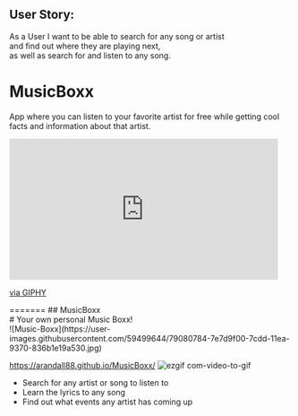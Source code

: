  ## User Story: <br>
As a User 
I want to be able to search for any song or artist <br>
and find out where they are playing next, <br>
as well as search for and listen to any song. <br>

# MusicBoxx
App where you can listen to your favorite artist for free while getting cool facts and information about that artist. 

<link><iframe src="https://giphy.com/embed/QyKa9tUgXA0uKArWOl" width="480" height="252" frameBorder="0" class="giphy-embed" allowFullScreen></iframe><p><a href="https://giphy.com/gifs/QyKa9tUgXA0uKArWOl">via GIPHY</a></p></link>
=======
## MusicBoxx <br>
# Your own personal Music Boxx!<br>
![Music-Boxx](https://user-images.githubusercontent.com/59499644/79080784-7e7d9f00-7cdd-11ea-9370-836b1e19a530.jpg)


https://arandall88.github.io/MusicBoxx/
![ezgif com-video-to-gif](https://user-images.githubusercontent.com/59499644/79080735-0d3dec00-7cdd-11ea-9e13-7c1f33f234f9.gif)
<ul>
  <li> Search for any artist or song to listen to</li>
  <li> Learn the lyrics to any song</li>
  <li>Find out what events any artist has coming up</li>
</ul>


